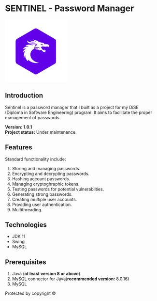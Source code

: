# SENTINEL - Password Manager
<img src="Images/Logo.png"/>

## Introduction
Sentinel is a password manager that I built as a project for my DiSE (Diploma in Software Engineering) program. It aims to facilitate the proper management of passwords.<br>

**Version: 1.0.1** <br>
**Project status:** Under maintenance.

## Features
Standard functionality include:
1. Storing and managing passwords.
1. Encrypting and decrypting passwords.
1. Hashing account passwords.
1. Managing cryptoghraphic tokens.
1. Testing passwords for potential vulnerablities.
1. Generating strong passwords.
1. Creating multiple user accounts.
1. Providing user authentication.
1. Multithreading.

## Technologies
* JDK 11
* Swing
* MySQL

## Prerequisites
1. Java (**at least version 8 or above**)
1. MySQL connector for Java(**recommended version:** 8.0.16)
1. MySQL

Protected by copyright &copy;



